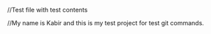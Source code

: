 //Test file with test contents


//My name is Kabir and this is my test project for test git commands. 